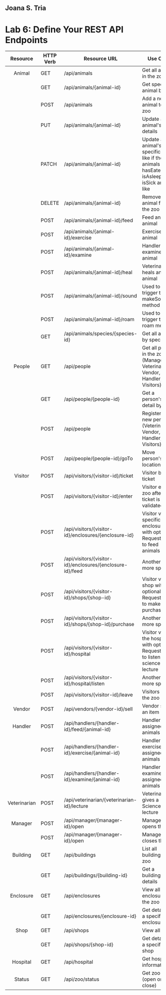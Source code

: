 ## Joana S. Tria
# Lab 6: Define Your REST API Endpoints

| Resource | HTTP Verb | Resource URL | Use Case |
| :---: | ----- | ----- | ----- |
| Animal | GET | /api/animals | Get all animals in the zoo |
|  | GET | /api/animals/{animal-id} | Get specific animal by ID |
|  | POST | /api/animals | Add a new animal to the zoo |
|  | PUT | /api/animals/{animal-id} | Update an animal's details |
|  | PATCH | /api/animals/{animal-id} | Update an animal's specific detail like if the animals hasEaten, isAsleep, isSick and the like |
|  | DELETE | /api/animals/{animal-id} | Remove an animal from the zoo |
|  | POST | /api/animals/{animal-id}/feed | Feed an animal |
|  | POST | /api/animals/{animal-id}/exercise | Exercise an animal |
|  | POST | /api/animals/{animal-id}/examine | Handler examines an animal |
|  | POST | /api/animals/{animal-id}/heal | Veterinarian heals an animal |
|  | POST | /api/animals/{animal-id}/sound | Used to trigger the makeSound method |
|  | POST | /api/animals/{animal-id}/roam | Used to trigger the roam method |
|  | GET | /api/animals/species/{species-id} | Get all animals by species |
| People | GET | /api/people | Get all people in the zoo (Manager, Veterinarian, Vendor, Handler, and Visitors) |
|  | GET | /api/people/{people-id} | Get a person's detail by ID |
|  | POST | /api/people | Register a new person (Veterinarian, Vendor, Handler, and Visitors) |
|  | POST | /api/people/{people-id}/goTo | Move person's location |
| Visitor | POST | /api/visitors/{visitor-id}/ticket | Visitor buys a ticket |
|  | POST | /api/visitors/{visitor-id}/enter | Visitor enters zoo after ticket is validated |
|  | POST | /api/visitors/{visitor-id}/enclosures/{enclosure-id} | Visitor visits a specific enclosure with optional RequestParam to feed animals |
|  | POST | /api/visitors/{visitor-id}/enclosures/{enclosure-id}/feed | Another way: more specific |
|  | POST | /api/visitors/{visitor-id}/shops/{shop-id} | Visitor visits a shop with optional RequestParam to make a purchase |
|  | POST | /api/visitors/{visitor-id}/shops/{shop-id}/purchase | Another way: more specific |
|  | POST | /api/visitors/{visitor-id}/hospital | Visitor visits the hospital with optional RequestParam to listen to a science lecture |
|  | POST | /api/visitors/{visitor-id}/hospital/listen | Another way: more specific |
|  | POST | /api/visitors/{visitor-id}/leave | Visitors leaves the zoo |
| Vendor | POST | /api/vendors/{vendor-id}/sell | Vendor sells an item |
| Handler | POST | /api/handlers/{handler-id}/feed/{animal-id} | Handler feeds assigned animals |
|  | POST | /api/handlers/{handler-id}/exercise/{animal-id} | Handler exercise assigned animals |
|  | POST | /api/handlers/{handler-id}/examine/{animal-id} | Handler examine assigned animals |
| Veterinarian | POST | /api/veterinarian/{veterinarian-id}/lecture | Veterinarian gives a Science lecture |
| Manager | POST | /api/manager/{manager-id}/open | Manager opens the zoo |
|  | POST | /api/manager/{manager-id}/open | Manager closes the zoo |
| Building | GET | /api/buildings | List all building in the zoo |
|  | GET | /api/buildings/{building-id} | Get a building's details |
| Enclosure | GET | /api/enclosures | View all enclosures in the zoo |
|  | GET | /api/enclosures/{enclosure-id} | Get details of a specific enclosure |
| Shop | GET | /api/shops | View all shops |
|  | GET | /api/shops/{shop-id} | Get details of a specific shop |
| Hospital | GET | /api/hospital | Get hospital information |
| Status | GET | /api/zoo/status | Get zoo status (open or close) |

